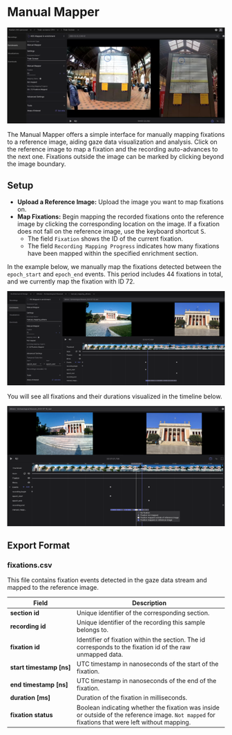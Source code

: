 # Manual Mapper

![Manual Mapper header image](./manual_mapper_header.png)

The Manual Mapper offers a simple interface for manually mapping fixations to a reference image, aiding gaze data visualization and analysis. Click on the reference image to map a fixation and the recording auto-advances to the next one. Fixations outside the image can be marked by clicking beyond the image boundary.

## Setup

- **Upload a Reference Image:** Upload the image you want to map fixations on. 
- **Map Fixations:** Begin mapping the recorded fixations onto the reference image by clicking the corresponding location on the image. If a fixation does not fall on the reference image, use the keyboard shortcut <kbd>S</kbd>.
    - The field `Fixation` shows the ID of the current fixation.
    - The field `Recording Mapping Progress` indicates how many fixations have been mapped within the specified enrichment section.

In the example below, we manually map the fixations detected between the `epoch_start` and `epoch_end` events. This period includes 44 fixations in total, and we currently map the fixation with ID 72.

![Manual Mapper image one](./image_1_mapper.png)

You will see all fixations and their durations visualized in the timeline below.

![Manual Mapper image two](./image_2_mapper.png)


## Export Format

### fixations.csv
This file contains fixation events detected in the gaze data stream and mapped to the reference image.

| Field                            | Description                                                                                                                                                    |
| -------------------------------- | -------------------------------------------------------------------------------------------------------------------------------------------------------------- |
| **section id**                   | Unique identifier of the corresponding section.                                                                                                                |
| **recording id**                 | Unique identifier of the recording this sample belongs to.                                                                                                     |
| **fixation id**                  | Identifier of fixation within the section. The id corresponds to the fixation id of the raw unmapped data.                                                     |
| **start&nbsp;timestamp&nbsp;[ns]**         | UTC timestamp in nanoseconds of the start of the fixation.                                                                                                     |
| **end&nbsp;timestamp&nbsp;[ns]**           | UTC timestamp in nanoseconds of the end of the fixation.                                                                                                       |
| **duration&nbsp;[ms]**                | Duration of the fixation in milliseconds.                                                                                                                      |
| **fixation&nbsp;status** | Boolean indicating whether the fixation was inside or outside of the reference image. `Not mapped` for fixations that were left without mapping.|

